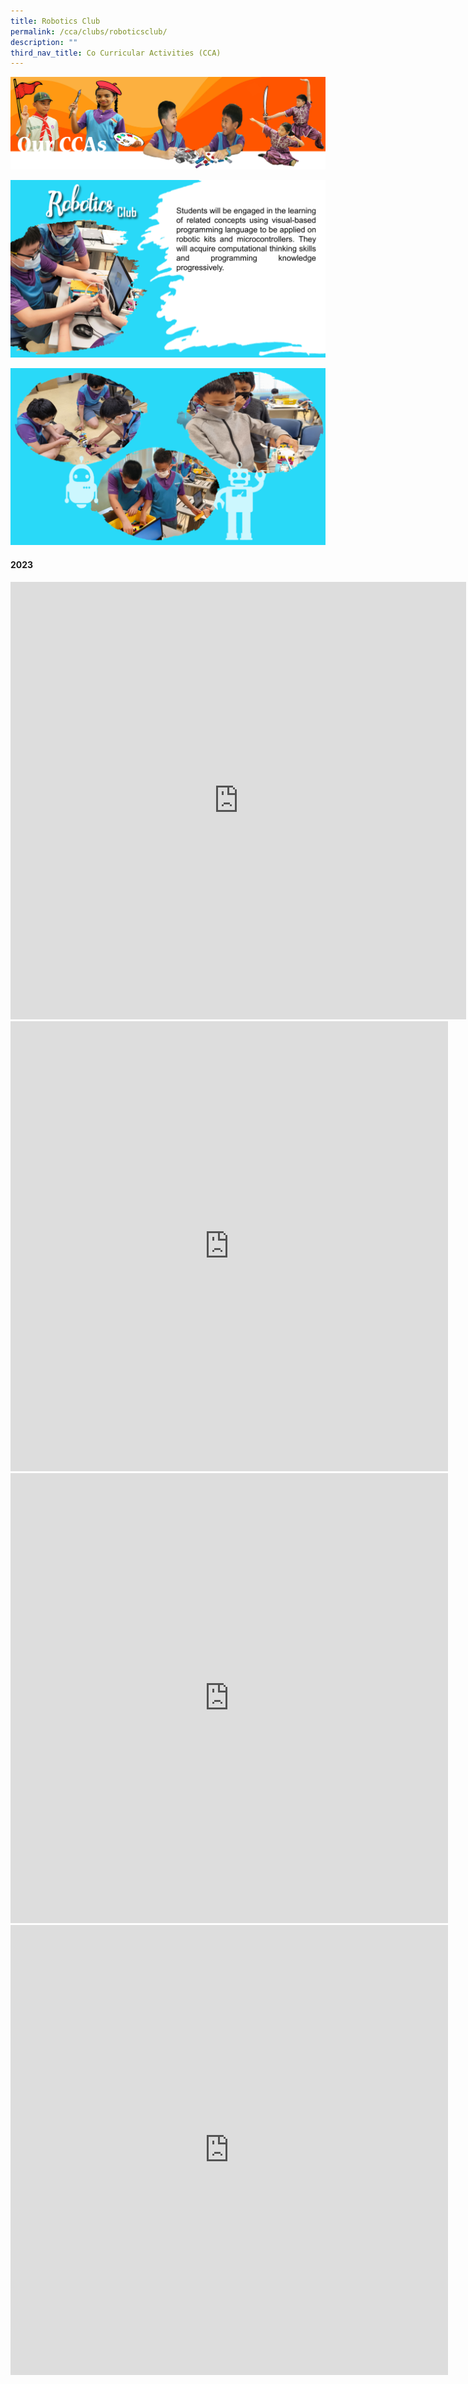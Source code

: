```yaml
---
title: Robotics Club
permalink: /cca/clubs/roboticsclub/
description: ""
third_nav_title: Co Curricular Activities (CCA)
---
```

![](/images/CCAbanner.png)

![](/images/CCA2022/CCA-Robotics-01.png)

![](/images/CCA2022/CCA-Robotics-02.png)

#### 2023
<iframe allowfullscreen="true" height="700" width="729" frameborder="0" src="https://docs.google.com/presentation/d/e/2PACX-1vQeUQiyfkd1GdOgOwdNx3J761PjQfAtsaVpC7opRE08dg-2Oao91ouFFLXMmlPFBDJXwx6VBlDr_2TY/embed?start=true&amp;loop=true&amp;delayms=3000"></iframe>
<iframe title="2023 Robotics 4 (4)" allowfullscreen="" allow="autoplay; fullscreen; picture-in-picture" frameborder="0" height="720" width="700" src="https://player.vimeo.com/video/797579914?h=a547bb3a87&amp;badge=0&amp;autopause=0&amp;player_id=0&amp;app_id=58479"></iframe>
<iframe title="2023 Robotics 4 (2)" allowfullscreen="" allow="autoplay; fullscreen; picture-in-picture" frameborder="0" height="720" width="700" src="https://player.vimeo.com/video/797579886?h=2c8a4cf949&amp;badge=0&amp;autopause=0&amp;player_id=0&amp;app_id=58479"></iframe>
<iframe title="2023 Robotics 4 (1).mp4" allowfullscreen="" allow="autoplay; fullscreen; picture-in-picture" frameborder="0" height="720" width="700" src="https://player.vimeo.com/video/797579863?h=c335501e3a&amp;badge=0&amp;autopause=0&amp;player_id=0&amp;app_id=58479"></iframe>